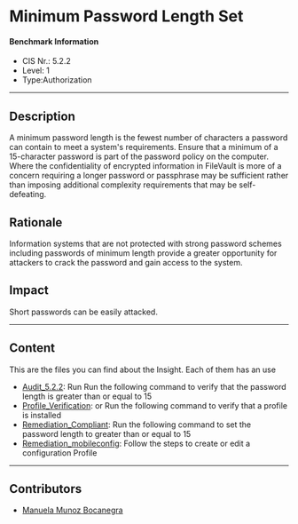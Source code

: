 # Minimum Password Length Set
#### Benchmark Information
- CIS Nr.: 5.2.2
- Level: 1
- Type:Authorization
------------------------
## Description

A minimum password length is the fewest number of characters a password can contain to meet a system's requirements.
Ensure that a minimum of a 15-character password is part of the password policy on the computer.
Where the confidentiality of encrypted information in FileVault is more of a concern requiring a longer password or passphrase may be sufficient rather than imposing additional complexity requirements that may be self-defeating.


## Rationale

Information systems that are not protected with strong password schemes including passwords of minimum length provide a greater opportunity for attackers to crack the password and gain access to the system.

## Impact

Short passwords can be easily attacked.

---
## Content
This are the files you can find about the Insight. Each of them has an use 
* [Audit_5.2.2](https://github.com/apfelwerk/JamfProtectInsights/blob/main/AuthorizationType/CIS_5.2.2_Minimum%20Password%20Length%20Set/Audit_5.2.2.sh): Run Run the following command to verify that the password length is greater than or equal to 15 
* [Profile_Verification](https://github.com/apfelwerk/JamfProtectInsights/blob/main/AuthorizationType/CIS_5.2.2_Minimum%20Password%20Length%20Set/Profile_Verification.sh): or Run the following command to verify that a profile is installed
* [Remediation_Compliant](https://github.com/apfelwerk/JamfProtectInsights/blob/main/AuthorizationType/CIS_5.2.2_Minimum%20Password%20Length%20Set/Remediation_Compliant.sh): Run the following command to set the password length to greater than or equal to 15
* [Remediation_mobileconfig](https://github.com/apfelwerk/JamfProtectInsights/blob/main/AuthorizationType/CIS_5.2.2_Minimum%20Password%20Length%20Set/Remediation_mobileconfig.md): Follow the steps to create or edit a configuration Profile
------------------------------------------------------------------------------------------------------------------------------------------------------------------------------------------------------------------------------------------------------------------------------------------------------------------------------
## Contributors
* [Manuela Munoz Bocanegra](https://github.com/manuelamunoz)


